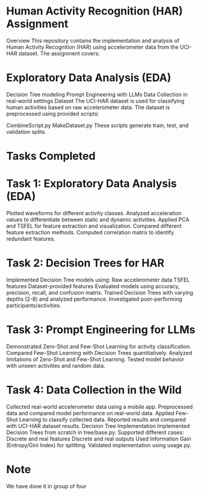 # Human Activity Recognition (HAR) Assignment
Overview
This repository contains the implementation and analysis of Human Activity Recognition (HAR) using accelerometer data from the UCI-HAR dataset. The assignment covers:

# Exploratory Data Analysis (EDA)
Decision Tree modeling
Prompt Engineering with LLMs
Data Collection in real-world settings
Dataset
The UCI-HAR dataset is used for classifying human activities based on raw accelerometer data. The dataset is preprocessed using provided scripts:

CombineScript.py
MakeDataset.py
These scripts generate train, test, and validation splits.

# Tasks Completed
# Task 1: Exploratory Data Analysis (EDA)
  Plotted waveforms for different activity classes.
  Analyzed acceleration values to differentiate between static and dynamic activities.
  Applied PCA and TSFEL for feature extraction and visualization.
  Compared different feature extraction methods.
  Computed correlation matrix to identify redundant features.
# Task 2: Decision Trees for HAR
  Implemented Decision Tree models using:
  Raw accelerometer data
  TSFEL features
  Dataset-provided features
  Evaluated models using accuracy, precision, recall, and confusion matrix.
  Trained Decision Trees with varying depths (2-8) and analyzed performance.
  Investigated poor-performing participants/activities.
# Task 3: Prompt Engineering for LLMs
  Demonstrated Zero-Shot and Few-Shot Learning for activity classification.
  Compared Few-Shot Learning with Decision Trees quantitatively.
  Analyzed limitations of Zero-Shot and Few-Shot Learning.
  Tested model behavior with unseen activities and random data.
# Task 4: Data Collection in the Wild
  Collected real-world accelerometer data using a mobile app.
  Preprocessed data and compared model performance on real-world data.
  Applied Few-Shot Learning to classify collected data.
  Reported results and compared with UCI-HAR dataset results.
  Decision Tree Implementation
  Implemented Decision Trees from scratch in tree/base.py.
  Supported different cases:
  Discrete and real features
  Discrete and real outputs
  Used Information Gain (Entropy/Gini Index) for splitting.
  Validated implementation using usage.py.
# Note
  We have done it in group of four
